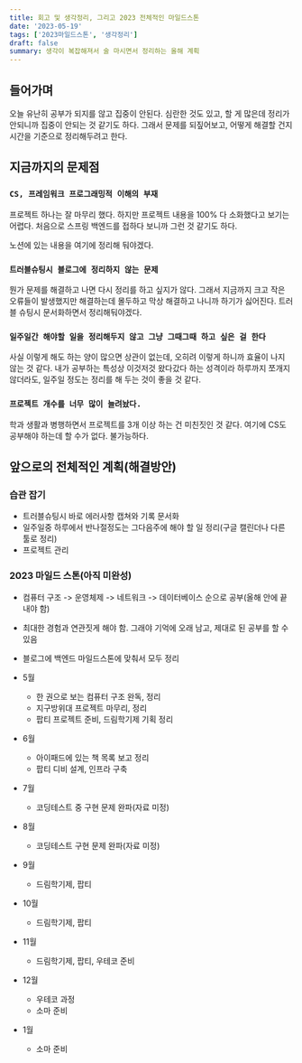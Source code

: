 ```yaml
---
title: 회고 및 생각정리, 그리고 2023 전체적인 마일드스톤
date: '2023-05-19'
tags: ['2023마일드스톤', '생각정리']
draft: false
summary: 생각이 복잡해져서 술 마시면서 정리하는 올해 계획
---
```


## 들어가며

오늘 유난히 공부가 되지를 않고 집중이 안된다. 심란한 것도 있고, 할 게 많은데 정리가 안되니까 집중이 안되는 것 같기도 하다. 그래서 문제를 되짚어보고, 어떻게 해결할 건지 시간을 기준으로 정리해두려고 한다.

## 지금까지의 문제점

### `CS, 프레임워크 프로그래밍적 이해의 부재`

프로젝트 하나는 잘 마무리 했다. 하지만 프로젝트 내용을 100% 다 소화했다고 보기는 어렵다. 처음으로 스프링 백엔드를 접하다 보니까 그런 것 같기도 하다.

노션에 있는 내용을 여기에 정리해 둬야겠다.

### `트러블슈팅시 블로그에 정리하지 않는 문제`

뭔가 문제를 해결하고 나면 다시 정리를 하고 싶지가 않다. 그래서 지금까지 크고 작은 오류들이 발생했지만 해결하는데 몰두하고 막상 해결하고 나니까 하기가 싫어진다.
트러블 슈팅시 문서화하면서 정리해둬야겠다.

### `일주일간 해야할 일을 정리해두지 않고 그냥 그때그때 하고 싶은 걸 한다`

사실 이렇게 해도 하는 양이 많으면 상관이 없는데, 오히려 이렇게 하니까 효율이 나지 않는 것 같다. 내가 공부하는 특성상 이것저것 왔다갔다 하는 성격이라 하루까지 쪼개지 않더라도, 일주일 정도는 정리를 해 두는 것이 좋을 것 같다.

### `프로젝트 개수를 너무 많이 늘려놨다.`

학과 생활과 병행하면서 프로젝트를 3개 이상 하는 건 미친짓인 것 같다. 여기에 CS도 공부해야 하는데 할 수가 없다. 불가능하다.

## 앞으로의 전체적인 계획(해결방안)

### 습관 잡기

- 트러블슈팅시 바로 에러사항 캡쳐와 기록 문서화
- 일주일중 하루에서 반나절정도는 그다음주에 해야 할 일 정리(구글 캘린더나 다른 툴로 정리)
- 프로젝트 관리

### 2023 마일드 스톤(아직 미완성)

- 컴퓨터 구조 -> 운영체제 -> 네트워크 -> 데이터베이스 순으로 공부(올해 안에 끝내야 함)
- 최대한 경험과 연관짓게 해야 함. 그래야 기억에 오래 남고, 제대로 된 공부를 할 수 있음
- 블로그에 백엔드 마일드스톤에 맞춰서 모두 정리

- 5월
  - 한 권으로 보는 컴퓨터 구조 완독, 정리
  - 지구방위대 프로젝트 마무리, 정리
  - 팝티 프로젝트 준비, 드림학기제 기획 정리
- 6월
  - 아이패드에 있는 책 목록 보고 정리
  - 팝티 디비 설계, 인프라 구축
- 7월
  - 코딩테스트 중 구현 문제 완파(자료 미정)
- 8월
  - 코딩테스트 구현 문제 완파(자료 미정)
- 9월
  - 드림학기제, 팝티
- 10월
  - 드림학기제, 팝티
- 11월
  - 드림학기제, 팝티, 우테코 준비
- 12월
  - 우테코 과정
  - 소마 준비
- 1월
  - 소마 준비
